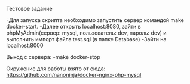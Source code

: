 Тестовое задание 

-Для запуска скрипта необходимо запустить сервер командой make docker-start.
-Далее открыть localhost:8080, зайти в phpMyAdmin(cервер: mysql, пользователь: dev, пароль: dev) 
 и выполнить импорт файла test.sql (в папке Database)
-Зайти на localhost:8000

Выход с сервера:
-make docker-stop

Окружение для работы взято от сюда: https://github.com/nanoninja/docker-nginx-php-mysql

